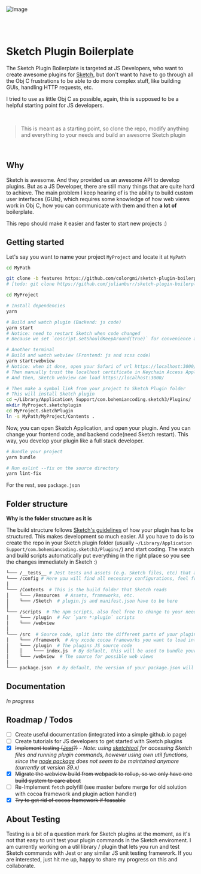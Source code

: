 
![Image](http://dev.burrdesign.de/sketch-plugin-boilerplate-logo-20170702.svg)
 
<br>
<br>

# Sketch Plugin Boilerplate

The Sketch Plugin Boilerplate is targeted at JS Developers, who want to create awesome plugins for [Sketch](https://sketchapp.com), but don't want to have to go through all the Obj C frustrations to be able to do more complex stuff, like building GUIs, handling HTTP requests, etc.

I tried to use as little Obj C as possible, again, this is supposed to be a helpful starting point for JS developers.

<br>

> This is meant as a starting point, so clone the repo, modify anything and everything to your needs and build an awesome Sketch plugin

<br>

## Why
Sketch is awesome. And they provided us an awesome API to develop plugins. But as a JS Developer, there are still many things that are quite hard to achieve. The main problem I keep hearing of is the ability to build custom user interfaces (GUIs), which requires some knowledge of how web views work in Obj C, how you can communicate with them and then **a lot of** boilerplate.

This repo should make it easier and faster to start new projects :)


## Getting started

Let's say you want to name your project `MyProject` and locate it at `MyPath`

```bash
cd MyPath

git clone -b features https://github.com/colorgmi/sketch-plugin-boilerplate.git MyProject
# [todo: git clone https://github.com/julianburr/sketch-plugin-boilerplate.git MyProject]

cd MyProject

# Install dependencies
yarn

# Build and watch plugin (Backend: js code)
yarn start 
# Notice: need to restart Sketch when code changed 
# Because we set `coscript.setShouldKeepAround(true)` for convenience and never set it `false`, so this is a long running JavaScript context; so can't reload unless restart Sketch.

# Another terminal
# Build and watch webview (Frontend: js and scss code)
yarn start:webview 
# Notice: when it done, open your Safari of url https://localhost:3000/ 
# Then manually trust the localhost certificate in Keychain Access Application of Mac
# And then, Sketch webview can load https://localhost:3000/

# Then make a symbol link from your project to Sketch Plugin folder
# This will install Sketch plugin
cd ~/Library/Application\ Support/com.bohemiancoding.sketch3/Plugins/
mkdir MyProject.sketchplugin 
cd MyProject.sketchPlugin 
ln -s MyPath/MyProject/Contents .
```
Now, you can open Sketch Application, and open your plugin.
And you can change your frontend code, and backend code(need Sketch restart).
This way, you develop your plugin like a full stack developer.

```bash
# Bundle your project
yarn bundle
```

```bash
# Run eslint --fix on the source directory
yarn lint-fix

```

For the rest, see `package.json`


## Folder structure

**Why is the folder structure as it is**

The build structure follows [Sketch's guidelines](http://developer.sketchapp.com/introduction/plugin-bundles/) of how your plugin has to be structured. This makes development so much easier. All you have to do is to create the repo in your Sketch plugin folder (usually `~/Library/Application Support/com.bohemiancoding.sketch3/Plugins/`) and start coding. The watch and build scripts automatically put everything in the right place so you see the changes immediately in Sketch :)

```bash
└─── /__tests__ # Jest tests and assets (e.g. Sketch files, etc) that are used for test scenarios
└─── /config # Here you will find all necessary configurations, feel free to adjust them to your needs! :)
│
└─── /Contents  # This is the build folder that Sketch reads
│    └─── /Resources  # Assets, frameworks, etc.
│    └─── /Sketch  # plugin.js and manifest.json have to be here
│    
└─── /scripts  # The npm scripts, also feel free to change to your needs, this is a boilerplate, not an end product!
│    └─── /plugin  # For `yarn *:plugin` scripts
│    └─── /webview
│    
└─── /src  # Source code, split into the different parts of your plugin
│    └─── /framework  # Any xcode cocoa frameworks you want to load into your plugin
│    └─── /plugin  # The plugins JS source code
│    │    └─── index.js  # By default, this will be used to bundle your production plugin.js file
│    └─── /webview  # The source for possible web views
│    
└─── package.json  # By default, the version of your package.json will be copied into the plugins manifest.json
```

## Documentation

*In progress*

## Roadmap / Todos

 - [ ] Create useful documentation (integrated into a simple github.io page)
 - [ ] Create tutorials for JS developers to get started with Sketch plugins
 - [x] ~~Implement testing ([Jest](https://facebook.github.io/jest/)?)~~ *- Note: using [sketchtool](https://www.sketchapp.com/tool/) for accessing Sketch files and running plugin commands, however using own util functions, since the [node package](https://github.com/marekhrabe/sketchtool) does not seem to be maintained anymore (currently at version 39.x)*
 - [x] ~~Migrate the webview build from webpack to rollup, so we only have one build system to care about~~
 - [ ] Re-Implement `fetch` polyfill (see master before merge for old solution with cocoa framework and plugin action handler)
 - [x] ~~Try to get rid of cocoa framework if feasable~~

## About Testing

Testing is a bit of a question mark for Sketch plugins at the moment, as it's not that easy to unit test your plugin commands in the Sketch enviroment. I am currently working on a util library / plugin that lets you run and test Sketch commands with Jest or any similar JS unit testing framework. If you are interested, just hit me up, happy to share my progress on this and collaborate.